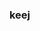 ### keej

<!-- [![8pxl's GitHub stats](https://github-readme-stats.vercel.app/api?username=8pxl&theme=dracula)](https://github.com/8pxl/github-readme-stats)
**8pxl/8pxl** is a ✨ _special_ ✨ repository because its `README.md` (this file) appears on your GitHub profile.

Here are some ideas to get you started:

- 🔭 I’m currently working on ...
- 🌱 I’m currently learning ...
- 👯 I’m looking to collaborate on ...
- 🤔 I’m looking for help with ...
- 💬 Ask me about ...
- 📫 How to reach me: ...
- 😄 Pronouns: ...
- ⚡ Fun fact: ...
-->
